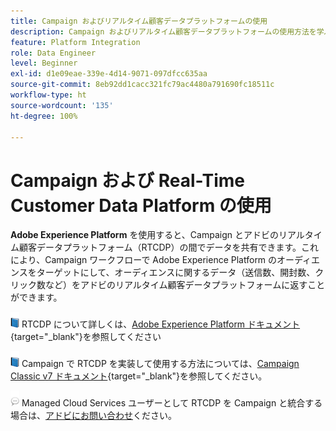 ```yaml
---
title: Campaign およびリアルタイム顧客データプラットフォームの使用
description: Campaign およびリアルタイム顧客データプラットフォームの使用方法を学ぶ
feature: Platform Integration
role: Data Engineer
level: Beginner
exl-id: d1e09eae-339e-4d14-9071-097dfcc635aa
source-git-commit: 8eb92dd1cacc321fc79ac4480a791690fc18511c
workflow-type: ht
source-wordcount: '135'
ht-degree: 100%

---
```


# Campaign および Real-Time Customer Data Platform の使用

**Adobe Experience Platform** を使用すると、Campaign とアドビのリアルタイム顧客データプラットフォーム（RTCDP）の間でデータを共有できます。これにより、Campaign ワークフローで Adobe Experience Platform のオーディエンスをターゲットにして、オーディエンスに関するデータ（送信数、開封数、クリック数など）をアドビのリアルタイム顧客データプラットフォームに返すことができます。

![](../assets/do-not-localize/book.png) RTCDP について詳しくは、[Adobe Experience Platform ドキュメント](https://experienceleague.adobe.com/docs/experience-platform/rtcdp/overview.html?lang=ja){target=&quot;_blank&quot;}を参照してください

![](../assets/do-not-localize/book.png) Campaign で RTCDP を実装して使用する方法については、[Campaign Classic v7 ドキュメント](https://experienceleague.adobe.com/docs/campaign-classic/using/integrating-with-adobe-experience-cloud/aep-sources-destinations/get-started-sources-destinations.html?lang=ja#integrating-with-adobe-experience-cloud){target=&quot;_blank&quot;}を参照してください。

![](../assets/do-not-localize/speech.png) Managed Cloud Services ユーザーとして RTCDP を Campaign と統合する場合は、[アドビにお問い合わせ](../start/campaign-faq.md#support)ください。
